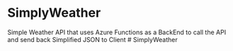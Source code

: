# SimplyWeather
Simple Weather API that uses Azure Functions as a BackEnd to call the API and send back Simplified JSON to Client
#   S i m p l y W e a t h e r  
 